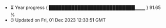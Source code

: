 - ⏳ Year progress { ███████████████████████████▁▁▁ } 91.65 %
- ⏰ Updated on Fri, 01 Dec 2023 12:33:51 GMT

